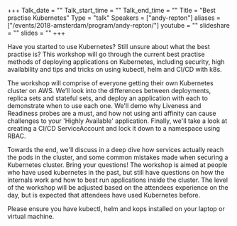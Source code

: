 +++
Talk_date = ""
Talk_start_time = ""
Talk_end_time = ""
Title = "Best practise Kubernetes"
Type = "talk"
Speakers = ["andy-repton"]
aliases = ["/events/2018-amsterdam/program/andy-repton/"]
youtube = ""
slideshare = ""
slides = ""
+++

Have you started to use Kubernetes? Still unsure about what the best practise is? This workshop will go through the current best practise methods of deploying applications on Kubernetes, including security, high availability and tips and tricks on using kubectl, helm and CI/CD with k8s.

The workshop will comprise of everyone getting their own Kubernetes cluster on AWS. We’ll look into the differences between deployments, replica sets and stateful sets, and deploy an application with each to demonstrate when to use each one. We'll demo why Liveness and Readiness probes are a must, and how not using anti affinity can cause challenges to your 'Highly Available' application. Finally, we'll take a look at creating a CI/CD ServiceAccount and lock it down to a namespace using RBAC.

Towards the end, we'll discuss in a deep dive how services actually reach the pods in the cluster, and some common mistakes made when securing a Kubernetes cluster. Bring your questions! The workshop is aimed at people who have used kubernetes in the past, but still have questions on how the internals work and how to best run applications inside the cluster. The level of the workshop will be adjusted based on the attendees experience on the day, but is expected that attendees have used Kubernetes before.

Please ensure you have kubectl, helm and kops installed on your laptop or virtual machine.
